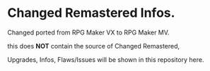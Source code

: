 # Changed Remastered Infos.

Changed ported from RPG Maker VX to RPG Maker MV.

this does **NOT** contain the source of Changed Remastered,

Upgrades, Infos, Flaws/Issues will be shown in this repository here.

